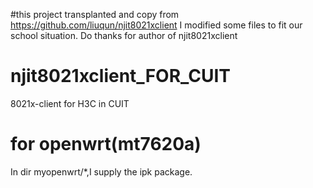 #this project transplanted and copy from https://github.com/liuqun/njit8021xclient
I modified some files to fit our school situation.
Do thanks for author of njit8021xclient

# njit8021xclient_FOR_CUIT
8021x-client for H3C in CUIT 

# for openwrt(mt7620a)
In dir myopenwrt/*,I supply the ipk package.
